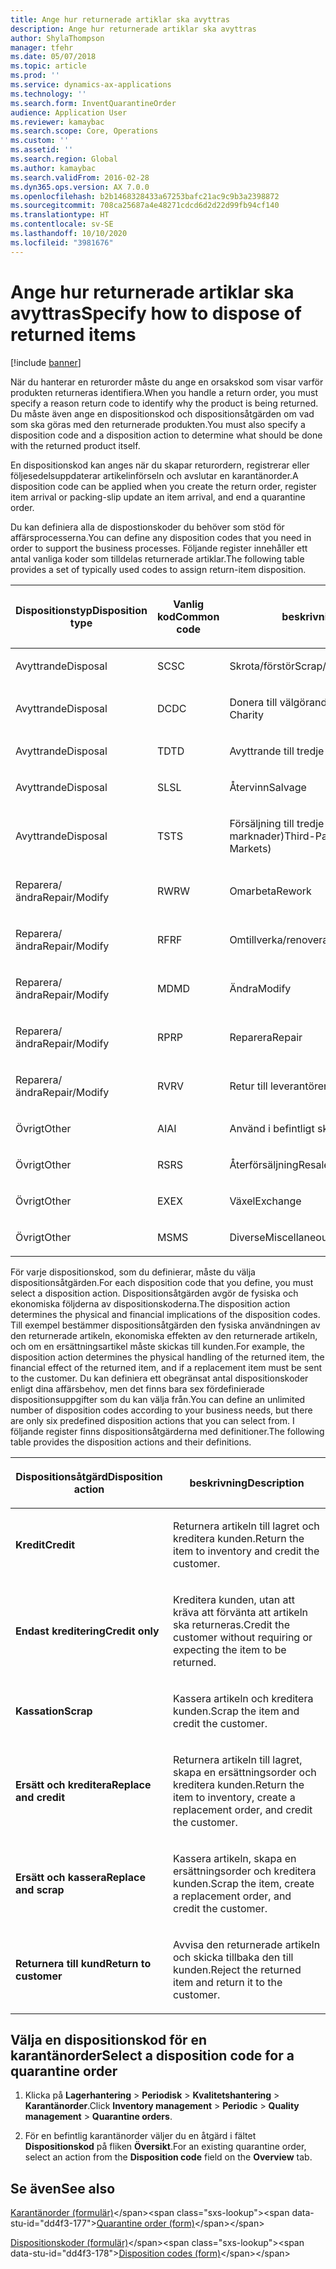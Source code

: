 ```yaml
---
title: Ange hur returnerade artiklar ska avyttras
description: Ange hur returnerade artiklar ska avyttras
author: ShylaThompson
manager: tfehr
ms.date: 05/07/2018
ms.topic: article
ms.prod: ''
ms.service: dynamics-ax-applications
ms.technology: ''
ms.search.form: InventQuarantineOrder
audience: Application User
ms.reviewer: kamaybac
ms.search.scope: Core, Operations
ms.custom: ''
ms.assetid: ''
ms.search.region: Global
ms.author: kamaybac
ms.search.validFrom: 2016-02-28
ms.dyn365.ops.version: AX 7.0.0
ms.openlocfilehash: b2b1468328433a67253bafc21ac9c9b3a2398872
ms.sourcegitcommit: 708ca25687a4e48271cdcd6d2d22d99fb94cf140
ms.translationtype: HT
ms.contentlocale: sv-SE
ms.lasthandoff: 10/10/2020
ms.locfileid: "3981676"
---
```

# <a name="specify-how-to-dispose-of-returned-items"></a><span data-ttu-id="dd4f3-103">Ange hur returnerade artiklar ska avyttras</span><span class="sxs-lookup"><span data-stu-id="dd4f3-103">Specify how to dispose of returned items</span></span> 

[!include [banner](../includes/banner.md)]


<span data-ttu-id="dd4f3-104">När du hanterar en returorder måste du ange en orsakskod som visar varför produkten returneras identifiera.</span><span class="sxs-lookup"><span data-stu-id="dd4f3-104">When you handle a return order, you must specify a reason return code to identify why the product is being returned.</span></span> <span data-ttu-id="dd4f3-105">Du måste även ange en dispositionskod och dispositionsåtgärden om vad som ska göras med den returnerade produkten.</span><span class="sxs-lookup"><span data-stu-id="dd4f3-105">You must also specify a disposition code and a disposition action to determine what should be done with the returned product itself.</span></span>

<span data-ttu-id="dd4f3-106">En dispositionskod kan anges när du skapar returordern, registrerar eller följesedelsuppdaterar artikelinförseln och avslutar en karantänorder.</span><span class="sxs-lookup"><span data-stu-id="dd4f3-106">A disposition code can be applied when you create the return order, register item arrival or packing-slip update an item arrival, and end a quarantine order.</span></span>

<span data-ttu-id="dd4f3-107">Du kan definiera alla de dispostionskoder du behöver som stöd för affärsprocesserna.</span><span class="sxs-lookup"><span data-stu-id="dd4f3-107">You can define any disposition codes that you need in order to support the business processes.</span></span> <span data-ttu-id="dd4f3-108">Följande register innehåller ett antal vanliga koder som tilldelas returnerade artiklar.</span><span class="sxs-lookup"><span data-stu-id="dd4f3-108">The following table provides a set of typically used codes to assign return-item disposition.</span></span>

<table>
<colgroup>
<col style="width: 33%" />
<col style="width: 33%" />
<col style="width: 33%" />
</colgroup>
<thead>
<tr class="header">
<th><p><span data-ttu-id="dd4f3-109">Dispositionstyp</span><span class="sxs-lookup"><span data-stu-id="dd4f3-109">Disposition type</span></span></p></th>
<th><p><span data-ttu-id="dd4f3-110">Vanlig kod</span><span class="sxs-lookup"><span data-stu-id="dd4f3-110">Common code</span></span></p></th>
<th><p><span data-ttu-id="dd4f3-111">beskrivning</span><span class="sxs-lookup"><span data-stu-id="dd4f3-111">Description</span></span></p></th>
</tr>
</thead>
<tbody>
<tr class="odd">
<td><p><span data-ttu-id="dd4f3-112">Avyttrande</span><span class="sxs-lookup"><span data-stu-id="dd4f3-112">Disposal</span></span></p></td>
<td><p><span data-ttu-id="dd4f3-113">SC</span><span class="sxs-lookup"><span data-stu-id="dd4f3-113">SC</span></span></p></td>
<td><p><span data-ttu-id="dd4f3-114">Skrota/förstör</span><span class="sxs-lookup"><span data-stu-id="dd4f3-114">Scrap/Destroy</span></span></p></td>
</tr>
<tr class="even">
<td><p><span data-ttu-id="dd4f3-115">Avyttrande</span><span class="sxs-lookup"><span data-stu-id="dd4f3-115">Disposal</span></span></p></td>
<td><p><span data-ttu-id="dd4f3-116">DC</span><span class="sxs-lookup"><span data-stu-id="dd4f3-116">DC</span></span></p></td>
<td><p><span data-ttu-id="dd4f3-117">Donera till välgörande ändamål</span><span class="sxs-lookup"><span data-stu-id="dd4f3-117">Donate to Charity</span></span></p></td>
</tr>
<tr class="odd">
<td><p><span data-ttu-id="dd4f3-118">Avyttrande</span><span class="sxs-lookup"><span data-stu-id="dd4f3-118">Disposal</span></span></p></td>
<td><p><span data-ttu-id="dd4f3-119">TD</span><span class="sxs-lookup"><span data-stu-id="dd4f3-119">TD</span></span></p></td>
<td><p><span data-ttu-id="dd4f3-120">Avyttrande till tredje part</span><span class="sxs-lookup"><span data-stu-id="dd4f3-120">Third-Party Disposal</span></span></p></td>
</tr>
<tr class="even">
<td><p><span data-ttu-id="dd4f3-121">Avyttrande</span><span class="sxs-lookup"><span data-stu-id="dd4f3-121">Disposal</span></span></p></td>
<td><p><span data-ttu-id="dd4f3-122">SL</span><span class="sxs-lookup"><span data-stu-id="dd4f3-122">SL</span></span></p></td>
<td><p><span data-ttu-id="dd4f3-123">Återvinn</span><span class="sxs-lookup"><span data-stu-id="dd4f3-123">Salvage</span></span></p></td>
</tr>
<tr class="odd">
<td><p><span data-ttu-id="dd4f3-124">Avyttrande</span><span class="sxs-lookup"><span data-stu-id="dd4f3-124">Disposal</span></span></p></td>
<td><p><span data-ttu-id="dd4f3-125">TS</span><span class="sxs-lookup"><span data-stu-id="dd4f3-125">TS</span></span></p></td>
<td><p><span data-ttu-id="dd4f3-126">Försäljning till tredje part (sekundära marknader)</span><span class="sxs-lookup"><span data-stu-id="dd4f3-126">Third-Party Sale (Secondary Markets)</span></span></p></td>
</tr>
<tr class="even">
<td><p><span data-ttu-id="dd4f3-127">Reparera/ändra</span><span class="sxs-lookup"><span data-stu-id="dd4f3-127">Repair/Modify</span></span></p></td>
<td><p><span data-ttu-id="dd4f3-128">RW</span><span class="sxs-lookup"><span data-stu-id="dd4f3-128">RW</span></span></p></td>
<td><p><span data-ttu-id="dd4f3-129">Omarbeta</span><span class="sxs-lookup"><span data-stu-id="dd4f3-129">Rework</span></span></p></td>
</tr>
<tr class="odd">
<td><p><span data-ttu-id="dd4f3-130">Reparera/ändra</span><span class="sxs-lookup"><span data-stu-id="dd4f3-130">Repair/Modify</span></span></p></td>
<td><p><span data-ttu-id="dd4f3-131">RF</span><span class="sxs-lookup"><span data-stu-id="dd4f3-131">RF</span></span></p></td>
<td><p><span data-ttu-id="dd4f3-132">Omtillverka/renovera</span><span class="sxs-lookup"><span data-stu-id="dd4f3-132">Remanufacture/Refurbish</span></span></p></td>
</tr>
<tr class="even">
<td><p><span data-ttu-id="dd4f3-133">Reparera/ändra</span><span class="sxs-lookup"><span data-stu-id="dd4f3-133">Repair/Modify</span></span></p></td>
<td><p><span data-ttu-id="dd4f3-134">MD</span><span class="sxs-lookup"><span data-stu-id="dd4f3-134">MD</span></span></p></td>
<td><p><span data-ttu-id="dd4f3-135">Ändra</span><span class="sxs-lookup"><span data-stu-id="dd4f3-135">Modify</span></span></p></td>
</tr>
<tr class="odd">
<td><p><span data-ttu-id="dd4f3-136">Reparera/ändra</span><span class="sxs-lookup"><span data-stu-id="dd4f3-136">Repair/Modify</span></span></p></td>
<td><p><span data-ttu-id="dd4f3-137">RP</span><span class="sxs-lookup"><span data-stu-id="dd4f3-137">RP</span></span></p></td>
<td><p><span data-ttu-id="dd4f3-138">Reparera</span><span class="sxs-lookup"><span data-stu-id="dd4f3-138">Repair</span></span></p></td>
</tr>
<tr class="even">
<td><p><span data-ttu-id="dd4f3-139">Reparera/ändra</span><span class="sxs-lookup"><span data-stu-id="dd4f3-139">Repair/Modify</span></span></p></td>
<td><p><span data-ttu-id="dd4f3-140">RV</span><span class="sxs-lookup"><span data-stu-id="dd4f3-140">RV</span></span></p></td>
<td><p><span data-ttu-id="dd4f3-141">Retur till leverantören</span><span class="sxs-lookup"><span data-stu-id="dd4f3-141">Return to Vendor</span></span></p></td>
</tr>
<tr class="odd">
<td><p><span data-ttu-id="dd4f3-142">Övrigt</span><span class="sxs-lookup"><span data-stu-id="dd4f3-142">Other</span></span></p></td>
<td><p><span data-ttu-id="dd4f3-143">AI</span><span class="sxs-lookup"><span data-stu-id="dd4f3-143">AI</span></span></p></td>
<td><p><span data-ttu-id="dd4f3-144">Använd i befintligt skick</span><span class="sxs-lookup"><span data-stu-id="dd4f3-144">Use as is</span></span></p></td>
</tr>
<tr class="even">
<td><p><span data-ttu-id="dd4f3-145">Övrigt</span><span class="sxs-lookup"><span data-stu-id="dd4f3-145">Other</span></span></p></td>
<td><p><span data-ttu-id="dd4f3-146">RS</span><span class="sxs-lookup"><span data-stu-id="dd4f3-146">RS</span></span></p></td>
<td><p><span data-ttu-id="dd4f3-147">Återförsäljning</span><span class="sxs-lookup"><span data-stu-id="dd4f3-147">Resale</span></span></p></td>
</tr>
<tr class="odd">
<td><p><span data-ttu-id="dd4f3-148">Övrigt</span><span class="sxs-lookup"><span data-stu-id="dd4f3-148">Other</span></span></p></td>
<td><p><span data-ttu-id="dd4f3-149">EX</span><span class="sxs-lookup"><span data-stu-id="dd4f3-149">EX</span></span></p></td>
<td><p><span data-ttu-id="dd4f3-150">Växel</span><span class="sxs-lookup"><span data-stu-id="dd4f3-150">Exchange</span></span></p></td>
</tr>
<tr class="even">
<td><p><span data-ttu-id="dd4f3-151">Övrigt</span><span class="sxs-lookup"><span data-stu-id="dd4f3-151">Other</span></span></p></td>
<td><p><span data-ttu-id="dd4f3-152">MS</span><span class="sxs-lookup"><span data-stu-id="dd4f3-152">MS</span></span></p></td>
<td><p><span data-ttu-id="dd4f3-153">Diverse</span><span class="sxs-lookup"><span data-stu-id="dd4f3-153">Miscellaneous</span></span></p></td>
</tr>
</tbody>
</table>


<span data-ttu-id="dd4f3-154">För varje dispositionskod, som du definierar, måste du välja dispositionsåtgärden.</span><span class="sxs-lookup"><span data-stu-id="dd4f3-154">For each disposition code that you define, you must select a disposition action.</span></span> <span data-ttu-id="dd4f3-155">Dispositionsåtgärden avgör de fysiska och ekonomiska följderna av dispositionskoderna.</span><span class="sxs-lookup"><span data-stu-id="dd4f3-155">The disposition action determines the physical and financial implications of the disposition codes.</span></span> <span data-ttu-id="dd4f3-156">Till exempel bestämmer dispositionsåtgärden den fysiska användningen av den returnerade artikeln, ekonomiska effekten av den returnerade artikeln, och om en ersättningsartikel måste skickas till kunden.</span><span class="sxs-lookup"><span data-stu-id="dd4f3-156">For example, the disposition action determines the physical handling of the returned item, the financial effect of the returned item, and if a replacement item must be sent to the customer.</span></span> <span data-ttu-id="dd4f3-157">Du kan definiera ett obegränsat antal dispositionskoder enligt dina affärsbehov, men det finns bara sex fördefinierade dispositionsuppgifter som du kan välja från.</span><span class="sxs-lookup"><span data-stu-id="dd4f3-157">You can define an unlimited number of disposition codes according to your business needs, but there are only six predefined disposition actions that you can select from.</span></span> <span data-ttu-id="dd4f3-158">I följande register finns dispositionsåtgärderna med definitioner.</span><span class="sxs-lookup"><span data-stu-id="dd4f3-158">The following table provides the disposition actions and their definitions.</span></span>

<table>
<colgroup>
<col style="width: 50%" />
<col style="width: 50%" />
</colgroup>
<thead>
<tr class="header">
<th><p><span data-ttu-id="dd4f3-159">Dispositionsåtgärd</span><span class="sxs-lookup"><span data-stu-id="dd4f3-159">Disposition action</span></span></p></th>
<th><p><span data-ttu-id="dd4f3-160">beskrivning</span><span class="sxs-lookup"><span data-stu-id="dd4f3-160">Description</span></span></p></th>
</tr>
</thead>
<tbody>
<tr class="odd">
<td><p><span data-ttu-id="dd4f3-161"><strong>Kredit</strong></span><span class="sxs-lookup"><span data-stu-id="dd4f3-161"><strong>Credit</strong></span></span></p></td>
<td><p><span data-ttu-id="dd4f3-162">Returnera artikeln till lagret och kreditera kunden.</span><span class="sxs-lookup"><span data-stu-id="dd4f3-162">Return the item to inventory and credit the customer.</span></span></p></td>
</tr>
<tr class="even">
<td><p><span data-ttu-id="dd4f3-163"><strong>Endast kreditering</strong></span><span class="sxs-lookup"><span data-stu-id="dd4f3-163"><strong>Credit only</strong></span></span></p></td>
<td><p><span data-ttu-id="dd4f3-164">Kreditera kunden, utan att kräva att förvänta att artikeln ska returneras.</span><span class="sxs-lookup"><span data-stu-id="dd4f3-164">Credit the customer without requiring or expecting the item to be returned.</span></span></p></td>
</tr>
<tr class="odd">
<td><p><span data-ttu-id="dd4f3-165"><strong>Kassation</strong></span><span class="sxs-lookup"><span data-stu-id="dd4f3-165"><strong>Scrap</strong></span></span></p></td>
<td><p><span data-ttu-id="dd4f3-166">Kassera artikeln och kreditera kunden.</span><span class="sxs-lookup"><span data-stu-id="dd4f3-166">Scrap the item and credit the customer.</span></span></p></td>
</tr>
<tr class="even">
<td><p><span data-ttu-id="dd4f3-167"><strong>Ersätt och kreditera</strong></span><span class="sxs-lookup"><span data-stu-id="dd4f3-167"><strong>Replace and credit</strong></span></span></p></td>
<td><p><span data-ttu-id="dd4f3-168">Returnera artikeln till lagret, skapa en ersättningsorder och kreditera kunden.</span><span class="sxs-lookup"><span data-stu-id="dd4f3-168">Return the item to inventory, create a replacement order, and credit the customer.</span></span></p></td>
</tr>
<tr class="odd">
<td><p><span data-ttu-id="dd4f3-169"><strong>Ersätt och kassera</strong></span><span class="sxs-lookup"><span data-stu-id="dd4f3-169"><strong>Replace and scrap</strong></span></span></p></td>
<td><p><span data-ttu-id="dd4f3-170">Kassera artikeln, skapa en ersättningsorder och kreditera kunden.</span><span class="sxs-lookup"><span data-stu-id="dd4f3-170">Scrap the item, create a replacement order, and credit the customer.</span></span></p></td>
</tr>
<tr class="even">
<td><p><span data-ttu-id="dd4f3-171"><strong>Returnera till kund</strong></span><span class="sxs-lookup"><span data-stu-id="dd4f3-171"><strong>Return to customer</strong></span></span></p></td>
<td><p><span data-ttu-id="dd4f3-172">Avvisa den returnerade artikeln och skicka tillbaka den till kunden.</span><span class="sxs-lookup"><span data-stu-id="dd4f3-172">Reject the returned item and return it to the customer.</span></span></p></td>
</tr>
</tbody>
</table>


## <a name="select-a-disposition-code-for-a-quarantine-order"></a><span data-ttu-id="dd4f3-173">Välja en dispositionskod för en karantänorder</span><span class="sxs-lookup"><span data-stu-id="dd4f3-173">Select a disposition code for a quarantine order</span></span>

1.  <span data-ttu-id="dd4f3-174">Klicka på **Lagerhantering** \> **Periodisk** \> **Kvalitetshantering** \> **Karantänorder**.</span><span class="sxs-lookup"><span data-stu-id="dd4f3-174">Click **Inventory management** \> **Periodic** \> **Quality management** \> **Quarantine orders**.</span></span>

2.  <span data-ttu-id="dd4f3-175">För en befintlig karantänorder väljer du en åtgärd i fältet **Dispositionskod** på fliken **Översikt**.</span><span class="sxs-lookup"><span data-stu-id="dd4f3-175">For an existing quarantine order, select an action from the **Disposition code** field on the **Overview** tab.</span></span>



## <a name="see-also"></a><span data-ttu-id="dd4f3-176">Se även</span><span class="sxs-lookup"><span data-stu-id="dd4f3-176">See also</span></span>

<span data-ttu-id="dd4f3-177">[Karantänorder (formulär)](https://technet.microsoft.com/library/aa554073(v=ax.60))</span><span class="sxs-lookup"><span data-stu-id="dd4f3-177">[Quarantine order (form)](https://technet.microsoft.com/library/aa554073(v=ax.60))</span></span>

<span data-ttu-id="dd4f3-178">[Dispositionskoder (formulär)](https://technet.microsoft.com/library/hh597113\(v=ax.60\))</span><span class="sxs-lookup"><span data-stu-id="dd4f3-178">[Disposition codes (form)](https://technet.microsoft.com/library/hh597113\(v=ax.60\))</span></span>

  


